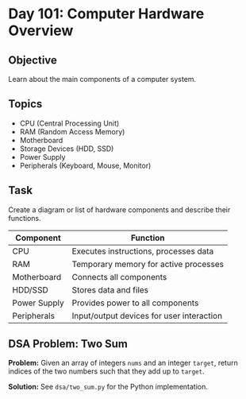# Day 101: Computer Hardware Overview

## Objective
Learn about the main components of a computer system.

## Topics
- CPU (Central Processing Unit)
- RAM (Random Access Memory)
- Motherboard
- Storage Devices (HDD, SSD)
- Power Supply
- Peripherals (Keyboard, Mouse, Monitor)

## Task
Create a diagram or list of hardware components and describe their functions.

| Component   | Function                                  |
|------------|--------------------------------------------|
| CPU        | Executes instructions, processes data      |
| RAM        | Temporary memory for active processes      |
| Motherboard| Connects all components                    |
| HDD/SSD    | Stores data and files                      |
| Power Supply| Provides power to all components          |
| Peripherals| Input/output devices for user interaction  |

## DSA Problem: Two Sum

**Problem:**
Given an array of integers `nums` and an integer `target`, return indices of the two numbers such that they add up to `target`.

**Solution:** See `dsa/two_sum.py` for the Python implementation.